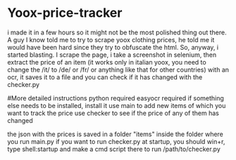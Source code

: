 # Yoox-price-tracker

i made it in a few hours so it might not be the most polished thing out there. A guy I know told me to try to scrape yoox clothing prices, he told me it would have been hard since they try to obfuscate the html. So, anyway, i started blasting. I scrape the page, i take a screenshot in selenium, then extract the price of an item (it works only in italian yoox, you need to change the /it/ to /de/ or /fr/ or anything like that for other countries) with an ocr, it saves it to a file and you can check if it has changed with the checker.py

#More detailed instructions
python required
easyocr required
if something else needs to be installed, install it
use main to add new items of which you want to track the price
use checker to see if the price of any of them has changed

the json with the prices is saved in a folder "items" inside the folder where you run main.py
if you want to run checker.py at startup, you should win+r, type shell:startup and make a cmd script there to run /path/to/checker.py

